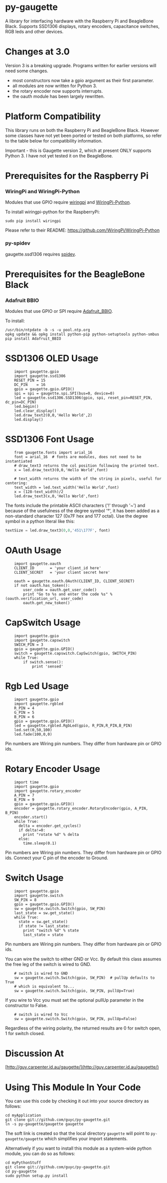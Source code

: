 py-gaugette
===========

A library for interfacing hardware with the Raspberry Pi and BeagleBone Black.
Supports SSD1306 displays, rotary encoders, capacitance switches, RGB leds and other devices.

Changes at 3.0
==============

Version 3 is a breaking upgrade.  Programs written for earlier versions will need some changes.
  - most constructors now take a gpio argument as their first parameter.
  - all modules are now written for Python 3.
  - the rotary encoder now supports interrupts.
  - the oauth module has been largely rewritten.

Platform Compatibility
======================

This library runs on both the Raspberry Pi and BeagleBone Black.  However
some classes have not yet been ported or tested on both platforms, so refer
to the table below for compatibility information.

Important - this is Gaugette version 2, which at present ONLY supports Python 3.
I have not yet tested it on the BeagleBone.

Prerequisites for the Raspberry Pi
==================================


### WiringPi and WiringPi-Python

Modules that use GPIO require [wiringpi](https://projects.drogon.net/raspberry-pi/wiringpi/) and [WiringPi-Python](https://github.com/WiringPi/WiringPi-Python).

To install wiringpi-python for the RaspberryPi:

```
sudo pip install wiringpi
```
Please refer to their README: <https://github.com/WiringPi/WiringPi-Python>


### py-spidev

gaugette.ssd1306 requires [spidev](https://github.com/doceme/py-spidev).

Prerequisites for the BeagleBone Black
======================================

### Adafruit BBIO

Modules that use GPIO or SPI require [Adafruit_BBIO](https://github.com/adafruit/adafruit-beaglebone-io-python/).

To install:
```
/usr/bin/ntpdate -b -s -u pool.ntp.org
opkg update && opkg install python-pip python-setuptools python-smbus
pip install Adafruit_BBIO
```

SSD1306 OLED Usage
==================

```python3
    import gaugette.gpio
    import gaugette.ssd1306
    RESET_PIN = 15
    DC_PIN    = 16
    gpio = gaugette.gpio.GPIO()
    spi = spi = gaugette.spi.SPI(bus=0, device=0)
    led = gaugette.ssd1306.SSD1306(gpio, spi, reset_pin=RESET_PIN, dc_pin=DC_PIN)
    led.begin()
    led.clear_display()
    led.draw_text2(0,0,'Hello World',2)
    led.display()
```

SSD1306 Font Usage
==================

```python3
    from gaugette.fonts import arial_16
    font = arial_16  # fonts are modules, does not need to be instantiated
    # draw_text3 returns the col position following the printed text.
    x = led.draw_text3(0,0,'Hello World',font)  

    # text_width returns the width of the string in pixels, useful for centering:
    text_width = led.text_width('Hello World',font)
    x = (128-text_width)/2
    led.draw_text3(x,0,'Hello World',font)
```

The fonts include the printable ASCII characters ('!' through '~') and because of the usefulness of the degree symbol '&deg;', it has been added as a non-standard character 127 (0x7F hex and 177 octal).  Use the degree symbol in a python literal like this:
```python
textSize = led.draw_text3(0,0,'451\177F', font)
```

OAuth Usage
===========

```python3
    import gaugette.oauth
    CLIENT_ID       = 'your client_id here'
    CLIENT_SECRET   = 'your client secret here'

    oauth = gaugette.oauth.OAuth(CLIENT_ID, CLIENT_SECRET)
    if not oauth.has_token():
        user_code = oauth.get_user_code()
        print "Go to %s and enter the code %s" % (oauth.verification_url, user_code)
        oauth.get_new_token()
```

CapSwitch Usage
===============

```python3
    import gaugette.gpio
    import gaugette.capswitch
    SWICH_PIN = 3
    gpio = gaugette.gpio.GPIO()
    switch = gaugette.capswitch.CapSwitch(gpio, SWITCH_PIN)
    while True:
        if switch.sense():
            print 'sensed'
```

Rgb Led Usage
=============

```python3
    import gaugette.gpio
    import gaugette.rgbled
    R_PIN = 4
    G_PIN = 5
    B_PIN = 6
    gpio = gaugette.gpio.GPIO()
    led = gaugette.rgbled.RgbLed(gpio, R_PIN,R_PIN,B_PIN)
    led.set(0,50,100)
    led.fade(100,0,0)
```

Pin numbers are Wiring pin numbers. They differ from hardware pin or GPIO ids.

Rotary Encoder Usage
====================

```python3
    import time
    import gaugette.gpio
    import gaugette.rotary_encoder
    A_PIN = 7
    B_PIN = 9
    gpio = gaugette.gpio.GPIO()
    encoder = gaugette.rotary_encoder.RotaryEncoder(gpio, A_PIN, B_PIN)
    encoder.start()
    while True:
      delta = encoder.get_cycles()
      if delta!=0:
        print "rotate %d" % delta
      else:
        time.sleep(0.1)
```

Pin numbers are Wiring pin numbers. They differ from hardware pin or GPIO ids.
Connect your C pin of the encoder to Ground.

Switch Usage
====================

```python3
    import gaugette.gpio
    import gaugette.switch
    SW_PIN = 8
    gpio = gaugette.gpio.GPIO()
    sw = gaugette.switch.Switch(gpio, SW_PIN)
    last_state = sw.get_state()
    while True:
      state = sw.get_state()
      if state != last_state:
        print "switch %d" % state
        last_state = state
```

Pin numbers are Wiring pin numbers. They differ from hardware pin or GPIO ids.

You can wire the switch to either GND or Vcc.  By default this class
assumes the free leg of the switch is wired to GND.

```python3
    # switch is wired to GND
    sw = gaugette.switch.Switch(gpio, SW_PIN)  # pullUp defaults to True
    # which is equivalent to...
    sw = gaugette.switch.Switch(gpio, SW_PIN, pullUp=True)
```

If you wire to Vcc you must set the optional pullUp parameter in the constructor to False.

```python3
    # switch is wired to Vcc
    sw = gaugette.switch.Switch(gpio, SW_PIN, pullUp=False)
```

Regardless of the wiring polarity, the returned results are 0 for switch
open, 1 for switch closed.


Discussion At
=============

[http://guy.carpenter.id.au/gaugette/](http://guy.carpenter.id.au/gaugette/)

Using This Module In Your Code
==============================

You can use this code by checking it out into your source directory as follows:

```
cd myApplication
git clone git://github.com/guyc/py-gaugette.git
ln -s py-gaugette/gaugette gaugette
```
The soft link is created so that the local directory `gaugette` will point to
`py-gaugette/gaugette` which simplifies your import statements.

Alternatively if you want to install this module as a system-wide python module, you can
do so as follows:

```
cd myPythonStuff
git clone git://github.com/guyc/py-gaugette.git
cd py-gaugette
sudo python setup.py install
```
